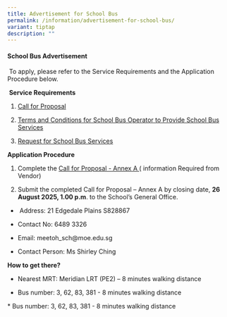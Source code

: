 ```yaml
---
title: Advertisement for School Bus
permalink: /information/advertisement-for-school-bus/
variant: tiptap
description: ""
---
```

<h4><strong>School Bus Advertisement</strong></h4>
<p>&nbsp;To apply, please refer to the Service Requirements and the Application
Procedure below.</p>
<p>&nbsp;<strong>Service Requirements</strong>
</p>
<ol data-tight="true" class="tight">
<li>
<p><a href="/files/1__Call_for_Proposal.pdf" rel="noopener noreferrer nofollow" target="_blank">Call for Proposal</a>
</p>
</li>
<li>
<p><a href="/files/2__T_C_for_School_Bus_Operator_to_Provide_School_Bus_Services.pdf" rel="noopener noreferrer nofollow" target="_blank">Terms and Conditions for School Bus Operator to Provide School Bus Services</a>
</p>
</li>
<li>
<p><a href="/files/3__Request_for_School_Bus_Service.pdf" rel="noopener noreferrer nofollow" target="_blank">Request for School Bus Services</a>
</p>
</li>
</ol>
<p><strong>Application Procedure</strong>
</p>
<ol data-tight="true" class="tight">
<li>
<p>Complete the <a href="/files/4__Call_for_Proposal___Annex_A.pdf" rel="noopener noreferrer nofollow" target="_blank">Call for Proposal - Annex A </a>(
information Required from Vendor)</p>
</li>
<li>
<p>Submit the completed Call for Proposal – Annex A by closing date, <strong>26 August 2025, 1.00 p.m</strong>.
to the School’s General Office.</p>
</li>
</ol>
<ul data-tight="true" class="tight">
<li>
<p>&nbsp;Address: 21 Edgedale Plains S828867</p>
</li>
<li>
<p>Contact No: 6489 3326</p>
</li>
<li>
<p>Email: <a rel="noopener noreferrer nofollow" target="_blank">meetoh_sch@moe.edu.sg</a>
</p>
</li>
<li>
<p>Contact Person: Ms Shirley Ching</p>
</li>
</ul>
<p><strong>How to get there?</strong>
</p>
<ul data-tight="true" class="tight">
<li>
<p>Nearest MRT: Meridian LRT (PE2) – 8 minutes walking distance</p>
</li>
<li>
<p>Bus number: 3, 62, 83, 381 - 8 minutes walking distance</p>
</li>
</ul>
<p>* Bus number: 3, 62, 83, 381 - 8 minutes walking distance</p>